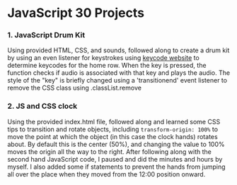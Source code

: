 # JavaScript 30 Projects

### 1. JavaScript Drum Kit

Using provided HTML, CSS, and sounds, followed along to create a drum kit by using an even listener for keystrokes using
[keycode website](http://keycode.info/) to determine keycodes for the home row. When the key is pressed, the function checks if audio is associated with that key and plays the audio. The style of the "key" is briefly changed using a 'transitionend' event listener to remove the CSS class using .classList.remove

### 2. JS and CSS clock

Using the provided index.html file, followed along and learned some CSS tips to transition and rotate objects, including 
`transform-origin: 100%` to move the point at which the object (in this case the clock hands) rotates about. By default this is the center (50%), and changing the value to 100% moves the origin all the way to the right. After following along with the second hand JavaScript code, I paused and did the minutes and hours by myself. I also added some if statements to prevent the hands from jumping all over the place when they moved from the 12:00 position onward.
